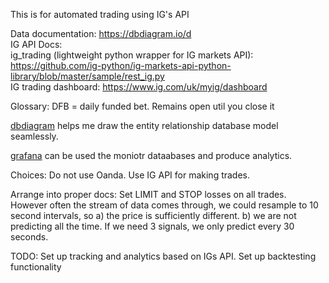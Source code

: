 This is for automated trading using IG's API

Data documentation: https://dbdiagram.io/d  
IG API Docs:  
ig_trading (lightweight python wrapper for IG markets API): https://github.com/ig-python/ig-markets-api-python-library/blob/master/sample/rest_ig.py  
IG trading dashboard: https://www.ig.com/uk/myig/dashboard

Glossary:
DFB = daily funded bet. Remains open util you close it

[dbdiagram](https://dbdiagram.io/d/62949e0cf040f104c1bff2c0) helps me draw the entity relationship database model seamlessly. 

[grafana](https://citrez.grafana.net/a/grafana-easystart-app/?src=hg_notification_trial) can be used the moniotr dataabases and produce analytics. 

Choices:
Do not use Oanda. Use IG API for making trades. 

Arrange into proper docs:
Set LIMIT and STOP losses on all trades.
However often the stream of data comes through, we could resample to 10 second intervals, so a) the price is sufficiently different. b) we are not predicting all the time. If we need 3 signals, we only predict every 30 seconds. 

TODO:
Set up tracking and analytics based on IGs API.
Set up backtesting functionality




